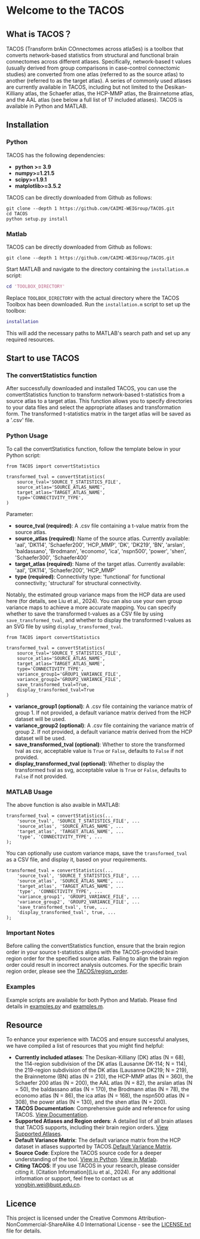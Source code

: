 # Welcome to the TACOS
## What is TACOS？
TACOS (Transform brAin COnnectomes across atlaSes) is a toolbox that converts network-based statistics from structural and functional brain connectomes across different atlases. Specifically, network-based t values (usually derived from group comparisons in case-control connectomic studies) are converted from one atlas (referred to as the source atlas) to another (referred to as the target atlas). A series of commonly used atlases are currently available in TACOS, including but not limited to the Desikan-Killiany atlas, the Schaefer atlas, the HCP-MMP atlas, the Brainnetome atlas, and the AAL atlas (see below a full list of 17 included atlases). TACOS is available in Python and MATLAB. 

## Installation
### Python
TACOS has the following dependencies:

- **python >= 3.9**
- **numpy>=1.21.5**
- **scipy>=1.9.1**
- **matplotlib>=3.5.2**

TACOS can be directly downloaded from Github as follows:
```
git clone --depth 1 https://github.com/CAIMI-WEIGroup/TACOS.git
cd TACOS
python setup.py install
```

### Matlab
TACOS can be directly downloaded from Github as follows:
```
git clone --depth 1 https://github.com/CAIMI-WEIGroup/TACOS.git
```
Start MATLAB and navigate to the directory containing the `installation.m` script:
```matlab
cd 'TOOLBOX_DIRECTORY'
```
Replace `TOOLBOX_DIRECTORY` with the actual directory where the TACOS Toolbox has been downloaded.
Run the `installation.m` script to set up the toolbox:
```matlab
installation
```
This will add the necessary paths to MATLAB's search path and set up any required resources.

## Start to use TACOS
### The convertStatistics function
After successfully downloaded and installed TACOS, you can use the convertStatistics function to transform network-based t-statistics from a source atlas to a target atlas. This function allows you to specify directories to your data files and select the appropriate atlases and transformation form. The transformed t-statistics matrix in the target atlas will be saved as a '.csv' file.

### Python Usage
To call the convertStatistics function, follow the template below in your Python script:
```
from TACOS import convertStatistics

transformed_tval = convertStatistics(
    source_tval='SOURCE_T_STATISTICS_FILE',
    source_atlas='SOURCE_ATLAS_NAME',
    target_atlas='TARGET_ATLAS_NAME',
    type='CONNECTIVITY_TYPE',
)
```

Parameter:
- **source_tval (required)**: A .csv file containing a t-value matrix from the source atlas.
- **source_atlas (required)**: Name of the source atlas. Currently available: 'aal', 'DK114', 'Schaefer200', 'HCP_MMP', 'DK',  'DK219', 'BN', 'arslan', 'baldassano', 'Brodmann', 'economo', 'ica', 'nspn500', 'power', 'shen', 'Schaefer300', 'Schaefer400'
- **target_atlas (required)**: Name of the target atlas. Currently available: 'aal', 'DK114', 'Schaefer200', 'HCP_MMP'
- **type (required)**: Connectivity type:  'functional' for functional connectivity; 'structural' for structural connectivity.

Notably, the estimated group variance maps from the HCP data are used here (for details, see Liu et al., 2024). You can also use your own group variance maps to achieve a more accurate mapping.
You can specify whether to save the transformed t-values as a CSV file by using `save_transformed_tval`, and whether to display the transformed t-values as an SVG file by using `display_transformed_tval`.

```
from TACOS import convertStatistics

transformed_tval = convertStatistics(
    source_tval='SOURCE_T_STATISTICS_FILE',
    source_atlas='SOURCE_ATLAS_NAME',
    target_atlas='TARGET_ATLAS_NAME',
    type='CONNECTIVITY_TYPE',
    variance_group1='GROUP1_VARIANCE_FILE',
    variance_group2='GROUP2_VARIANCE_FILE',
    save_transformed_tval=True,
    display_transformed_tval=True
)
```

- **variance_group1 (optional)**: A .csv file containing the variance matrix of group 1. If not provided, a default variance matrix derived from the HCP dataset will be used.
- **variance_group2 (optional)**: A .csv file containing the variance matrix of group 2. If not provided, a default variance matrix derived from the HCP dataset will be used.
- **save_transformed_tval (optional)**: Whether to store the transformed tval as csv, acceptable value is `True` or `False`, defaults to `False` if not provided.
- **display_transformed_tval (optional)**: Whether to display the transformed tval as svg, acceptable value is `True` or `False`, defaults to `False` if not provided.

### MATLAB Usage
The above function is also avaible in MATLAB:

```
transformed_tval = convertStatistics(...
    'source_tval', 'SOURCE_T_STATISTICS_FILE', ...
    'source_atlas', 'SOURCE_ATLAS_NAME', ...
    'target_atlas', 'TARGET_ATLAS_NAME', ...
    'type', 'CONNECTIVITY_TYPE', ...
);
```
You can optionally use custom variance maps, save the `transformed_tval` as a CSV file, and display it, based on your requirements.

```
transformed_tval = convertStatistics(...
    'source_tval', 'SOURCE_T_STATISTICS_FILE', ...
    'source_atlas', 'SOURCE_ATLAS_NAME', ...
    'target_atlas', 'TARGET_ATLAS_NAME', ...
    'type', 'CONNECTIVITY_TYPE', ...
    'variance_group1', 'GROUP1_VARIANCE_FILE', ...
    'variance_group2', 'GROUP2_VARIANCE_FILE', ...
    'save_transformed_tval', true, ...
    'display_transformed_tval', true, ...
);
```

### Important Notes
Before calling the convertStatistics function, ensure that the brain region order in your source t-statistics aligns with the TACOS-provided brain region order for the specified source atlas. Failing to align the brain region order could result in incorrect analysis outcomes. For the specific brain region order, please see the [TACOS/region_order](region_order).

### Examples
Example scripts are available for both Python and Matlab. Please find details in [examples.py](example/examples.py) and [examples.m](example/examples.m).

## Resource
To enhance your experience with TACOS and ensure successful analyses, we have compiled a list of resources that you might find helpful:

- **Currently included atlases**: The Desikan-Killiany (DK) atlas (N = 68), the 114-region subdivision of the DK atlas (Lausanne DK-114; N = 114), the 219-region subdivision of the DK  atlas (Lausanne DK219; N = 219), the Brainnetome (BN) atlas (N = 210), the HCP-MMP atlas (N = 360), the Schaefer 200 atlas (N = 200), the AAL atlas (N = 82), the arslan atlas (N = 50), the baldassano atlas (N = 170), the Brodmann atlas (N = 78), the economo atlas (N = 86), the ica atlas (N = 168), the nspn500 atlas (N = 308), the power atlas (N = 130), and the shen atlas (N = 200). 
- **TACOS Documentation**: Comprehensive guide and reference for using TACOS. [View Documentation](README.md).
- **Supported Atlases and Region orders**: A detailed list of all brain atlases that TACOS supports, including their brain region orders. [View Supported Atlases](Python/TACOS/resources/region_order).
- **Default Variance Matrix**:  The default variance matrix from the HCP dataset in atlases supported by TACOS.[Default Variance Matrix](Python/TACOS/resources/default_variance).
- **Source Code**: Explore the TACOS source code for a deeper understanding of the tool. [View in Python](Python/TACOS). [View in Matlab](Matlab/TACOS).
- **Citing TACOS**: If you use TACOS in your research, please consider citing it. [Citation Information](Liu et al., 2024).
For any additional information or support, feel free to contact us at [yongbin.wei@bupt.edu.cn](yongbin.wei@bupt.edu.cn).
## Licence
This project is licensed under the Creative Commons Attribution-NonCommercial-ShareAlike 4.0 International License - see the [LICENSE.txt](LICENSE.txt) file for details.
